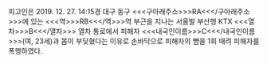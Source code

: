 피고인은 2019. 12. 27. 14:15경 대구 동구 <<<구아래주소>>>RA<<</구아래주소>>>에 있는 <<<역>>>RB<<</역>>>역 부근을 지나는 서울발 부산행 KTX <<<열차>>>B<<</열차>>> 열차 통로에서 피해자 <<<내국인이름>>>C<<</내국인이름>>>(여, 23세)과 몸이 부딪혔다는 이유로 손바닥으로 피해자의 뺨을 1회 때려 피해자를 폭행하였다.